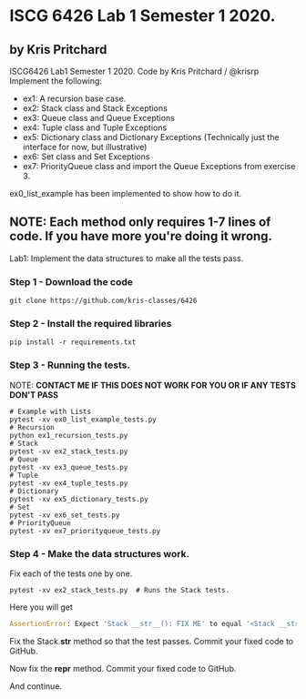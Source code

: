 # ISCG 6426 Lab 1 Semester 1 2020.
## by Kris Pritchard

ISCG6426 Lab1 Semester 1 2020. Code by Kris Pritchard / @krisrp
Implement the following:

* ex1: A recursion base case.
* ex2: Stack class and Stack Exceptions
* ex3: Queue class and Queue Exceptions
* ex4: Tuple class and Tuple Exceptions
* ex5: Dictionary class and Dictionary Exceptions (Technically just the interface for now, but illustrative)
* ex6: Set class and Set Exceptions
* ex7: PriorityQueue class and import the Queue Exceptions from exercise 3.


ex0_list_example has been implemented to show how to do it.

## NOTE: Each method only requires 1-7 lines of code. If you have more you're doing it wrong.


Lab1: Implement the data structures to make all the tests pass.

### Step 1 - Download the code

```shell
git clone https://github.com/kris-classes/6426
```

### Step 2 - Install the required libraries


```shell
pip install -r requirements.txt
```

### Step 3 - Running the tests.


NOTE: **CONTACT ME IF THIS DOES NOT WORK FOR YOU OR IF ANY TESTS DON'T PASS**
```shell
# Example with Lists
pytest -xv ex0_list_example_tests.py
# Recursion
python ex1_recursion_tests.py
# Stack
pytest -xv ex2_stack_tests.py
# Queue
pytest -xv ex3_queue_tests.py
# Tuple
pytest -xv ex4_tuple_tests.py
# Dictionary
pytest -xv ex5_dictionary_tests.py
# Set
pytest -xv ex6_set_tests.py
# PriorityQueue
pytest -xv ex7_priorityqueue_tests.py
```

### Step 4 - Make the data structures work.

Fix each of the tests one by one.

``` shell
pytest -xv ex2_stack_tests.py  # Runs the Stack tests.
```

Here you will get 
```python
AssertionError: Expect 'Stack __str__(): FIX ME' to equal '<Stack __str__: []>'
```

Fix the Stack.__str__ method so that the test passes.
Commit your fixed code to GitHub.

Now fix the __repr__ method.
Commit your fixed code to GitHub.

And continue.
